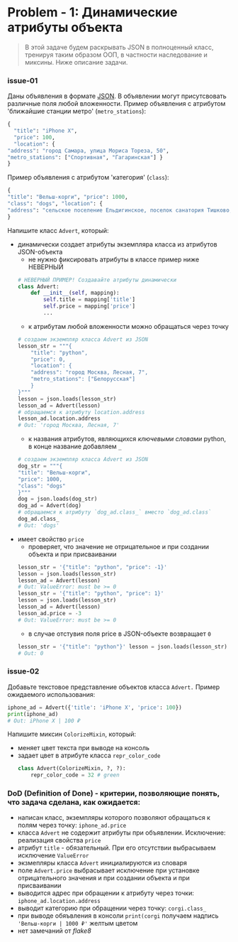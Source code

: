 # Problem - 1: Динамические атрибуты объекта
> В этой задаче будем раскрывать JSON в полноценный класс, тренируя таким образом ООП, в частности наследование и миксины. Ниже описание задачи.


### issue-01
Даны объявления в формате [JSON](https://ru.wikipedia.org/wiki/JSON).
В объявлении могут присутсвовать различные поля любой вложенности. Пример объявления c атрибутом 'ближайшие станции метро' (`metro_stations`):
``` python
{
  "title": "iPhone X",
  "price": 100,
  "location": {
"address": "город Самара, улица Мориса Тореза, 50",
"metro_stations": ["Спортивная", "Гагаринская"] }
}
```

Пример объявления c атрибутом 'категория' (`class`):
``` python
{
"title": "Вельш-корги", "price": 1000,
"class": "dogs", "location": {
"address": "сельское поселение Ельдигинское, поселок санатория Тишково, 25" }
}
```
Напишите класс `Advert`, который:
- динамически создает атрибуты экземпляра класса из атрибутов JSON-объекта
    - не нужно фиксировать атрибуты в классе пример ниже НЕВЕРНЫЙ
    ``` python
    # НЕВЕРНЫЙ ПРИМЕР! Создавайте атрибуты динамически
    class Advert:
        def __init__(self, mapping):
            self.title = mapping['title'] 
            self.price = mapping['price']
            ...
    ```
    - к атрибутам любой вложенности можно обращаться через точку
    ``` python
    # создаем экземпляр класса Advert из JSON
    lesson_str = """{
        "title": "python",
        "price": 0,
        "location": {
        "address": "город Москва, Лесная, 7",   
        "metro_stations": ["Белорусская"]
        }
    }"""
    lesson = json.loads(lesson_str)         
    lesson_ad = Advert(lesson)
    # обращаемся к атрибуту location.address
    lesson_ad.location.address
    # Out: 'город Москва, Лесная, 7'
    ```
    - к названия атрибутов, являющихся _ключевыми словами_ python, в конце название добавляем `_`
    ``` python
    # создаем экземпляр класса Advert из JSON
    dog_str = """{
    "title": "Вельш-корги",
    "price": 1000,
    "class": "dogs"
    }"""
    dog = json.loads(dog_str) 
    dog_ad = Advert(dog)
    # обращаемся к атрибуту `dog_ad.class_` вместо `dog_ad.class`
    dog_ad.class_
    # Out: 'dogs'
    ```
- имеет свойство `price`
    - проверяет, что значение не отрицательное и при создании объекта и при присваивании
    ``` python
    lesson_str = '{"title": "python", "price": -1}' 
    lesson = json.loads(lesson_str)
    lesson_ad = Advert(lesson)
    # Out: ValueError: must be >= 0
    lesson_str = '{"title": "python", "price": 1}'
    lesson = json.loads(lesson_str)
    lesson_ad = Advert(lesson)
    lesson_ad.price = -3
    # Out: ValueError: must be >= 0
    ```
    - в случае отстувия поля price в JSON-объекте возвращает `0`
    ``` python
    lesson_str = '{"title": "python"}' lesson = json.loads(lesson_str) lesson_ad = Advert(lesson) lesson_ad.price
    # Out: 0

### issue-02
Добавьте текстовое представление объектов класса `Advert.` 
Пример ожидаемого использования:

```python
iphone_ad = Advert({'title': 'iPhone X', 'price': 100}) 
print(iphone_ad)
# Out: iPhone X | 100 ₽
```

Напишите миксин `ColorizeMixin`, который:
- меняет цвет текста при выводе на консоль
- задает цвет в атрибуте класса `repr_color_code`
    ```python
    class Advert(ColorizeMixin, ?, ?):
        repr_color_code = 32 # green
    ```


### DoD (Definition of Done) - критерии, позволяющие понять, что задача сделана, как ожидается:

- написан класс, экземпляры которого позволяют обращаться к полям через точку:
`iphone_ad.price`
- класса `Advert` не содержит атрибуты при объявлении. Исключение: реализация свойства `price`
- атрибут `title` - обязательный. При его отсутствии выбрасываем исключение `ValueError`
- экзмепляры класса `Advert` инициалируются из словаря
- поле `Advert.price` выбрасывает исключение при установке отрицательного значения и при создании объекта и при присваивании
- выводится адрес при обращении к атрибуту через точки: `iphone_ad.location.address`
- выводит категорию при обращении через точку: `corgi.class_`
- при выводе обяъвления в консоли `print(corgi` получаем надпись `'Вельш-корги | 1000 ₽'` желтым цветом
- нет замечаний от _flake8_